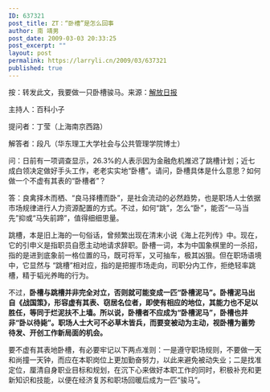 ```yaml
---
ID: 637321
post_title: ZT：“卧槽”是怎么回事
author: 南 靖男
post_date: 2009-03-03 20:33:25
post_excerpt: ""
layout: post
permalink: https://larryli.cn/2009/03/637321
published: true
---
```

<p>按：转发此文，我要做一只卧槽骏马。来源：<a href="http://epaper.jfdaily.com/jfdaily/html/2009-02/23/content_199104.htm">解放日报</a></p>  <p>主持人：百科小子</p>  <p>提问者：丁莹（上海南京西路）</p>  <p>解答者：段凡（华东理工大学社会与公共管理学院博士）</p>  <p>问：日前有一项调查显示，26.3%的人表示因为金融危机推迟了跳槽计划；近七成白领决定做好手头工作，老老实实地“卧槽”。请问，卧槽具体是什么意思？如何做一个不虚有其表的“卧槽者”？</p>  <p>答：良禽择木而栖、“良马择槽而卧”，是社会流动的必然趋势，也是职场人士依据市场规律进行人力资源配置的方式。不过，如何“跳”，怎么“卧”，能否“一马当先”抑或“马失前蹄”，值得细细思量。</p>  <p>跳槽，本是旧上海的一句俗话，曾频繁出现在清末小说《海上花列传》中。现在，它的引申义是指职员自愿主动地请求辞职。卧槽一词，本为中国象棋里的一杀招，指的是进到底象前一格位置的马，既可将军，又可抽车，极其凶狠。但在职场语境中，它显然与 “跳槽”相对应，指的是把握市场走向，司职分内工作，拒绝轻率跳槽，精于韬光养晦的行为。</p>  <p>不过，<strong>卧槽与跳槽并非完全对立，否则就可能变成一匹“卧槽泥马”。卧槽泥马出自《战国策》，形容虚有其表、窃居名位者，即使有相应的地位，其能力也不足以胜任，等同于烂泥扶不上墙。所以说，卧槽者不应成为“卧槽泥马”，卧槽也并非“卧以待毙”。职场人士大可不必草木皆兵，而要变被动为主动，视卧槽为蓄势待发、开创工作新局面的机会。</strong></p>  <p>要不虚有其表地卧槽，有必要牢记以下两点准则：一是遵守职场规则，不要做一天和尚撞一天钟，而应在本职岗位上更加勤奋努力，以此来避免被动失业；二是找准定位，厘清自身职业目标和规划，在沉下心来做好本职工作的同时，积极补充和更新知识和技能，以便在经济复苏和职场回暖后成为一匹“骏马”。 </p>